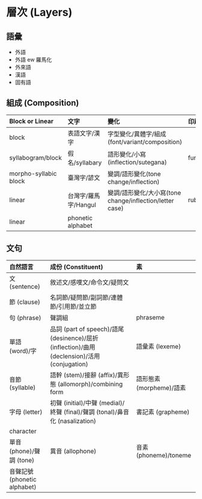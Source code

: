 # 層次 (Layers)

## 語彙

* 外語
* 外語 ew 羅馬化
* 外來語
* 漢語
* 固有語

## 組成 (Composition)

| Block or Linear | 文字 | 變化 | 印刷 |
| :--- | :--- | :--- | :--- |
| block | 表語文字/漢字 | 字型變化/異體字/組成(font/variant/composition) ||
| syllabogram/block | 假名/syllabary | 語形變化/小寫(inflection/sutegana) | furigana |
| morpho-syllabic block | 臺灣字/諺文 | 變調/語形變化(tone change/inflection) ||
| linear | 台灣字/羅馬字/Hangul | 變調/語形變化/大小寫(tone change/inflection/letter case) | ruby |
| linear | phonetic alphabet |||

## 文句

| 自然語言 | 成份 (Constituent) | 素 |
| :--- | :--- | :--- |
| 文 (sentence) | 敘述文/感嘆文/命令文/疑問文 ||
| 節 (clause) | 名詞節/疑問節/副詞節/連體節/引用節/並立節 ||
| 句 (phrase) | 聲調組 | phraseme |
| 單語 (word)/字 | 品詞 (part of speech)/語尾 (desinence)/屈折 (inflection)/曲用 (declension)/活用 (conjugation) | 語彙素 (lexeme) |
| 音節 (syllable) | 語幹 (stem)/接辭 (affix)/異形態 (allomorph)/combining form  | 語形態素 (morpheme)/語素 |
| 字母 (letter) | 初聲 (initial)/中聲 (medial)/終聲 (final)/聲調 (tonal)/鼻音化 (nasalization) | 書記素 (grapheme) |
| character |||
| 單音 (phone)/聲調 (tone) | 異音 (allophone) | 音素 (phoneme)/toneme |
| 音聲記號 (phonetic alphabet) |||
